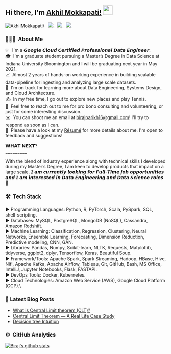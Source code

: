 ## Hi there, I'm [Akhil Mokkapati!](https://www.linkedin.com/in/akhilmokkapati/) <img src="https://raw.githubusercontent.com/iampavangandhi/iampavangandhi/master/gifs/Hi.gif" width="30px"></h2>

<p align="left"> 
 <img src=https://komarev.com/ghpvc/?username=AkhilMokkapati alt=AkhilMokkapati/> 
 &nbsp; 
 
  
  <a href="https://www.linkedin.com/in/akhilmokkapati/">
    <img src="https://img.shields.io/badge/Akhil-Mokkapati-blue?style=flat&logo=linkedin">
  </a> &nbsp;  
<!-- 
  <a href="https://medium.com/@akhilmokkapati/">
    <img src="https://img.shields.io/badge/Akhil-Mokkapati-blue?style=flat&logo=medium">
  </a> &nbsp; 
  
  <a href="https://www.hackerrank.com/akhilmokkapati">
    <img src="https://img.shields.io/badge/Akhil-Mokkapati-blue?style=flat&logo=hackerrank">
  </a> &nbsp;  
 -->  
  <a href="https://www.instagram.com/akhilmokkapati/">
    <img src="https://img.shields.io/badge/Akhil-Mokkapati-blue?style=flat&logo=instagram">
  </a> &nbsp; 
  
   <a href="https://twitter.com/AKHILMOKKAPATI">
    <img src="https://img.shields.io/twitter/url?label=Akhil%20Mokkapati&style=social&url=https%3A%2F%2Ftwitter.com%2Flaxmikantpandha">
  </a>&nbsp; 

</p>

### 👨🏻‍💻 &nbsp;About Me

💡 &nbsp; I'm a 𝙂𝙤𝙤𝙜𝙡𝙚 𝘾𝙡𝙤𝙪𝙙 𝘾𝙚𝙧𝙩𝙞𝙛𝙞𝙚𝙙 𝙋𝙧𝙤𝙛𝙚𝙨𝙨𝙞𝙤𝙣𝙖𝙡 𝘿𝙖𝙩𝙖 𝙀𝙣𝙜𝙞𝙣𝙚𝙚𝙧.\
🎓 &nbsp;I'm a graduate student pursuing a Master’s Degree in Data Science at Indiana University Bloomington and I will be graduating next year in May 2021.\
📈 &nbsp;Almost 2 years of hands-on working experience in building scalable data-pipeline for ingesting and analyzing large scale datasets.\
🌱 &nbsp;I'm on track for learning more about Data Engineering, Systems Design, and Cloud Architecture.\
✍️ &nbsp;In my free time, I go out to explore new places and play Tennis.\
💬 &nbsp;Feel free to reach out to me for pro bono consulting and volunteering, or just for some interesting discussion.\
✉️ &nbsp;You can shoot me an email at birajparikh16@gmail.com! I'll try to respond as soon as I can.\
📄 &nbsp;Please have a look at my [Résumé](https://birajparikh16.github.io/Biraj-Resume.pdf) for more details about me. I'm open to feedback and suggestions!

𝗪𝗛𝗔𝗧 𝗡𝗘𝗫𝗧?

‾‾‾‾‾‾‾‾‾
<br />
With the blend of industry experience along with technical skills I developed during my Master’s Degree, I am keen to develop products that impact on a large scale. 𝙄 𝙖𝙢 𝙘𝙪𝙧𝙧𝙚𝙣𝙩𝙡𝙮 𝙡𝙤𝙤𝙠𝙞𝙣𝙜 𝙛𝙤𝙧 𝙁𝙪𝙡𝙡-𝙏𝙞𝙢𝙚 𝙟𝙤𝙗 𝙤𝙥𝙥𝙤𝙧𝙩𝙪𝙣𝙞𝙩𝙞𝙚𝙨 𝙖𝙣𝙙 𝙄 𝙖𝙢 𝙞𝙣𝙩𝙚𝙧𝙚𝙨𝙩𝙚𝙙 𝙞𝙣 𝘿𝙖𝙩𝙖 𝙀𝙣𝙜𝙞𝙣𝙚𝙚𝙧𝙞𝙣𝙜 𝙖𝙣𝙙 𝘿𝙖𝙩𝙖 𝙎𝙘𝙞𝙚𝙣𝙘𝙚 𝙧𝙤𝙡𝙚𝙨 🎯

### 🛠 &nbsp;Tech Stack

► Programming Languages: Python, R, PyTorch, Scala, PySpark, SQL, shell-scripting.\
► Databases: MySQL, PostgreSQL, MongoDB (NoSQL), Cassandra, Amazon Redshift.\
► Machine Learning: Classification, Regression, Clustering, Neural Networks, Ensemble Learning, Forecasting, Dimension Reduction, Predictive modeling, CNN, GAN.\
► Libraries: Pandas, Numpy, Scikit-learn, NLTK, Requests, Matplotlib, tidyverse, ggplot2, dplyr, Tensorflow, Keras, Beautiful Soup.\
► Framework/Tools: Apache Spark, Spark Streaming, Hadoop, HBase, Hive, Nifi, Apache Kafka, Apache Airflow, Tableau, Git, GitHub, Bash, MS Office, IntelliJ, Jupyter Notebooks, Flask, FASTAPI.\
► DevOps Tools: Docker, Kubernetes.\
► Cloud Technologies: Amazon Web Service (AWS), Google Cloud Platform (GCP).\

### 📕 Latest Blog Posts

<!-- BLOG-POST-LIST:START -->
- [What is Central Limit theorem (CLT)?](https://medium.com/@birajparikh/what-is-central-limit-theorem-clt-db3679433dcb)
- [Central Limit Theorem — A Real Life Case Study](https://medium.com/greyatom/central-limit-theorem-a-real-life-case-study-da079b4ba2fc)
- [Decision tree Intuition](https://medium.com/greyatom/decision-tree-intuition-a38669005cb7)
<!-- BLOG-POST-LIST:END -->

### ⚙️ &nbsp;GitHub Analytics

<a href="https://github.com/birajparikh16/github-readme-stats">
  <img align="center" src="https://github-readme-stats.vercel.app/api?username=birajparikh16&show_icons=true&include_all_commits=true&" alt="Biraj's github stats" />
</a>


[website]: https://birajparikh16.github.io
[linkedin]: https://www.linkedin.com/in/biraj-parikh/
[medium]: https://medium.com/@birajparikh
[github]: https://github.com/birajparikh16
[twitter]: https://twitter.com/birajparikh16
[instagram]: https://www.instagram.com/birajparikh16/
